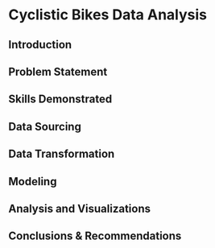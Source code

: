 # Cyclistic Bikes Data Analysis

## Introduction

## Problem Statement

## Skills Demonstrated

## Data Sourcing

## Data Transformation

## Modeling

## Analysis and Visualizations
 
## Conclusions & Recommendations
